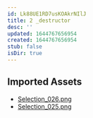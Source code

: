 ```yaml
---
id: Lk88UE1RD7usKOAkrNIlJ
title: 2 _destructor
desc: ''
updated: 1644767656954
created: 1644767656954
stub: false
isDir: true
---
```

## Imported Assets
- [Selection_026.png](/assets/selection_026-0zDpD5dddyB5.png)
- [Selection_025.png](/assets/selection_025-Aa0jYdjrlpna.png)
